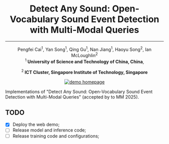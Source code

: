 <h1 align="center">Detect Any Sound: Open-Vocabulary Sound Event Detection with Multi-Modal Queries</h1>

---

<div align='center'>
  <span class="author-block">Pengfei Cai<sup>1</sup>, Yan Song<sup>1</sup>, Qing Gu<sup>1</sup>, Nan Jiang<sup>1</sup>, Haoyu Song<sup>2</sup>, Ian McLoughlin<sup>2</sup></span>
</div>

<div align='center'>
  <span class="author-block"><sup>1</sup><strong> University of
Science and Technology of China, China</strong>,</span>
 
 <span><sup>2</sup><strong> ICT Cluster, Singapore Institute of Technology, Singapore
 </strong></span>
</div>

<div align='center'>
<p>
    <a href="https://cai525.github.io/Transformer4SED/demo_page/DASM/index.html" target="_blank"><img src="https://img.shields.io/badge/Project-Homepage-green" alt="demo homepage"></a>
<p>
</div>

Implementations of "Detect Any Sound: Open-Vocabulary Sound Event Detection with Multi-Modal Queries" (accepted by to MM 2025).

## TODO
- [x] Deploy the web demo;  
- [ ] Release model and inference code;  
- [ ] Release training code and configurations;  
